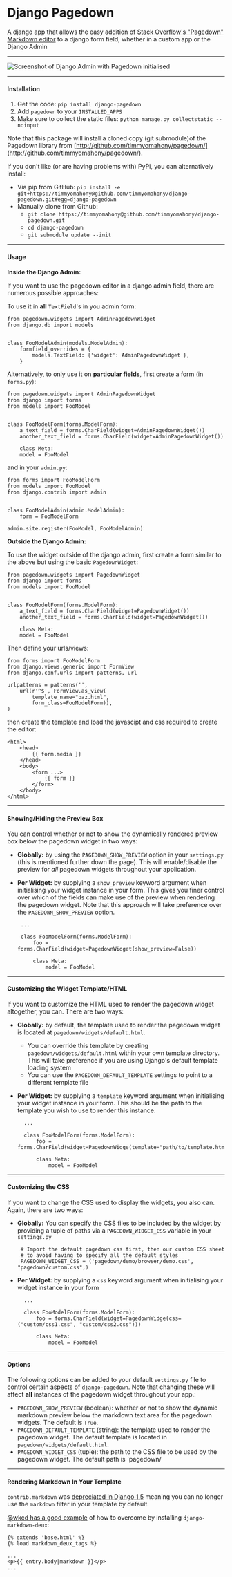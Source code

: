 Django Pagedown
===============

A django app that allows the easy addition of [Stack Overflow&#39;s &quot;Pagedown&quot; Markdown editor](http://code.google.com/p/pagedown/) to a django form field, whether in a custom app or the Django Admin

---

![Screenshot of Django Admin with Pagedown initialised](https://github.com/timmyomahony/django-pagedown/blob/master/django-pagedown-screenshot.png?raw=true "A screenshot of Pagedown in Django's admin")

---

#### Installation ####

1. Get the code: `pip install django-pagedown`
2. Add `pagedown` to your `INSTALLED_APPS`
3. Make sure to collect the static files: `python manage.py collectstatic --noinput`

Note that this package will install a cloned copy (git submodule)of the Pagedown library from [http://github.com/timmyomahony/pagedown/](http://github.com/timmyomahony/pagedown/).

If you don't like (or are having problems with) PyPi, you can alternatively install:

 - Via pip from GitHub: `pip install -e git+https://timmyomahony@github.com/timmyomahony/django-pagedown.git#egg=django-pagedown`
 - Manually clone from Github:
     - `git clone https://timmyomahony@github.com/timmyomahony/django-pagedown.git`
     - `cd django-pagedown`
     - `git submodule update --init`

---

#### Usage ####

**Inside the Django Admin:**

If you want to use the pagedown editor in a django admin field, there are numerous possible approaches:

To use it in **all** `TextField`'s in you admin form:

    from pagedown.widgets import AdminPagedownWidget
    from django.db import models


    class FooModelAdmin(models.ModelAdmin):
    	formfield_overrides = {
        	models.TextField: {'widget': AdminPagedownWidget },
    	}

Alternatively, to only use it on **particular fields**, first create a form (in `forms.py`):

    from pagedown.widgets import AdminPagedownWidget
    from django import forms
    from models import FooModel


    class FooModelForm(forms.ModelForm):
        a_text_field = forms.CharField(widget=AdminPagedownWidget())
        another_text_field = forms.CharField(widget=AdminPagedownWidget())

        class Meta:
	    model = FooModel

and in your `admin.py`:

    from forms import FooModelForm
    from models import FooModel
    from django.contrib import admin


    class FooModelAdmin(admin.ModelAdmin):
    	form = FooModelForm

    admin.site.register(FooModel, FooModelAdmin)

**Outside the Django Admin:**

To use the widget outside of the django admin, first create a form similar to the above but using the basic `PagedownWidget`:

    from pagedown.widgets import PagedownWidget
    from django import forms
    from models import FooModel


    class FooModelForm(forms.ModelForm):
        a_text_field = forms.CharField(widget=PagedownWidget())
        another_text_field = forms.CharField(widget=PagedownWidget())

        class Meta:
	    model = FooModel


Then define your urls/views:

    from forms import FooModelForm
    from django.views.generic import FormView
    from django.conf.urls import patterns, url

    urlpatterns = patterns('',
        url(r'^$', FormView.as_view(
            template_name="baz.html",
            form_class=FooModelForm)),
    )

then create the template and load the javascipt and css required to create the editor:

    <html>
        <head>
            {{ form.media }}
        </head>
        <body>
            <form ...>
                {{ form }}
            </form>
        </body>
    </html>
    
---

#### Showing/Hiding the Preview Box ####

You can control whether or not to show the dynamically rendered preview box below the pagedown widget in two ways: 

 - **Globally:** by using the `PAGEDOWN_SHOW_PREVIEW` option in your `settings.py` (this is mentioned further down the page). This will enable/disable the preview for *all* pagedown widgets throughout your application. 
 

 - **Per Widget:** by supplying a `show_preview` keyword argument when initialising your widget instance in your form. This gives you finer control over which of the fields can make use of the preview when rendering the pagedown widget. Note that this approach will take preference over the `PAGEDOWN_SHOW_PREVIEW` option. 
  
		...

		class FooModelForm(forms.ModelForm):
			foo = forms.CharField(widget=PagedownWidget(show_preview=False))
        
        	class Meta:
    			model = FooModel
    			
---

#### Customizing the Widget Template/HTML ####

If you want to customize the HTML used to render the pagedown widget altogether, you can. There are two ways: 

- **Globally:** by default, the template used to render the pagedown widget is located at `pagedown/widgets/default.html`.  
  - You can override this template by creating `pagedown/widgets/default.html` within your own template directory. This will take preference if you are using Django's default template loading system
  - You can use the `PAGEDOWN_DEFAULT_TEMPLATE` settings to point to a different template file
- **Per Widget:** by supplying a `template` keyword argument when initialising your widget instance in your form. This should be the path to the template you wish to use to render this instance. 
  
    	...
    	
    	class FooModelForm(forms.ModelForm):
			foo = forms.CharField(widget=PagedownWidge(template="path/to/template.html"))
        
        	class Meta:
    			model = FooModel
---

#### Customizing the CSS ####

If you want to change the CSS used to display the widgets, you also can. Again, there are two ways: 

 - **Globally:** You can specify the CSS files to be included by the widget by providing a tuple of paths via a `PAGEDOWN_WIDGET_CSS` variable in your `settings.py`

		# Import the default pagedown css first, then our custom CSS sheet
		# to avoid having to specify all the default styles
		PAGEDOWN_WIDGET_CSS = ('pagedown/demo/browser/demo.css', "pagedown/custom.css",)
 
- **Per Widget:** by supplying a `css` keyword argument when initialising your widget instance in your form

  
    	...
    	
    	class FooModelForm(forms.ModelForm):
			foo = forms.CharField(widget=PagedownWidge(css=("custom/css1.css", "custom/css2.css")))
        
        	class Meta:
    			model = FooModel


---

#### Options ####

The following options can be added to your default `settings.py` file to control certain aspects of `django-pagedown`. Note that changing these will affect **all** instances of the pagedown widget throughout your app.:

- `PAGEDOWN_SHOW_PREVIEW` (boolean): whether or not to show the dynamic markdown preview below the markdown text area for the pagedown widgets. The default is `True`.
- `PAGEDOWN_DEFAULT_TEMPLATE` (string): the template used to render the pagedown widget. The default template is located in `pagedown/widgets/default.html`. 
- `PAGEDOWN_WIDGET_CSS` (tuple): the path to the CSS file to be used by the pagedown widget. The default path is `pagedown/

---

#### Rendering Markdown In Your Template ####

`contrib.markdown` was [depreciated in Django 1.5](https://code.djangoproject.com/ticket/18054) meaning you can no longer use the `markdown` filter in your template by default. 

[@wkcd has a good example](https://github.com/timmyomahony/django-pagedown/issues/18#issuecomment-37535535) of how to overcome by installing `django-markdown-deux`: 

	{% extends 'base.html' %}
	{% load markdown_deux_tags %}
	
	...
	<p>{{ entry.body|markdown }}</p>
	...